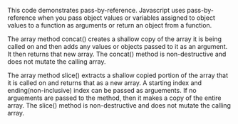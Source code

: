 
This code demonstrates pass-by-reference.  Javascript uses pass-by-reference when you pass object values or variables assigned to object values to a function as arguments or return an object from a function.


The array method concat() creates a shallow copy of the array it is being called on and then adds any values or objects passed to it as an argument. It then returns that new array.  The concat() method is non-destructive and does not mutate the calling array.

The array method slice() extracts a shallow copied portion of the array that it is called on and returns that as a new array.  A starting index and ending(non-inclusive) index can be passed as arguements.  If no arguements are passed to the method, then it makes a copy of the entire array.  The slice() method is non-destructive and does not mutate the calling array.
